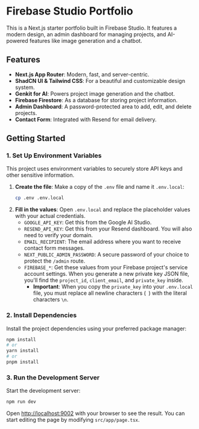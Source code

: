 # Firebase Studio Portfolio

This is a Next.js starter portfolio built in Firebase Studio. It features a modern design, an admin dashboard for managing projects, and AI-powered features like image generation and a chatbot.

## Features

- **Next.js App Router**: Modern, fast, and server-centric.
- **ShadCN UI & Tailwind CSS**: For a beautiful and customizable design system.
- **Genkit for AI**: Powers project image generation and the chatbot.
- **Firebase Firestore**: As a database for storing project information.
- **Admin Dashboard**: A password-protected area to add, edit, and delete projects.
- **Contact Form**: Integrated with Resend for email delivery.

## Getting Started

### 1. Set Up Environment Variables

This project uses environment variables to securely store API keys and other sensitive information.

1.  **Create the file**: Make a copy of the `.env` file and name it `.env.local`:
    ```bash
    cp .env .env.local
    ```
2.  **Fill in the values**: Open `.env.local` and replace the placeholder values with your actual credentials.
    -   `GOOGLE_API_KEY`: Get this from the Google AI Studio.
    -   `RESEND_API_KEY`: Get this from your Resend dashboard. You will also need to verify your domain.
    -   `EMAIL_RECIPIENT`: The email address where you want to receive contact form messages.
    -   `NEXT_PUBLIC_ADMIN_PASSWORD`: A secure password of your choice to protect the `/admin` route.
    -   `FIREBASE_*`: Get these values from your Firebase project's service account settings. When you generate a new private key JSON file, you'll find the `project_id`, `client_email`, and `private_key` inside.
        - **Important**: When you copy the `private_key` into your `.env.local` file, you must replace all newline characters (`
`) with the literal characters `\n`.

### 2. Install Dependencies

Install the project dependencies using your preferred package manager:

```bash
npm install
# or
yarn install
# or
pnpm install
```

### 3. Run the Development Server

Start the development server:

```bash
npm run dev
```

Open [http://localhost:9002](http://localhost:9002) with your browser to see the result. You can start editing the page by modifying `src/app/page.tsx`.
